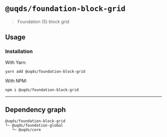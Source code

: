 # `@uqds/foundation-block-grid`

> Foundation (5) block grid

## Usage

### Installation

With Yarn:
```shell
yarn add @uqds/foundation-block-grid
```

With NPM:
```shell
npm i @uqds/foundation-block-grid
```

---

## Dependency graph

```shell
@uqds/foundation-block-grid
└─ @uqds/foundation-global
   └─ @uqds/core
```